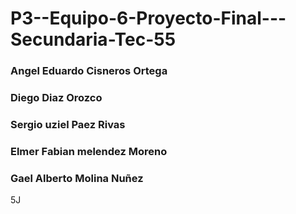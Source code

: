 # P3--Equipo-6-Proyecto-Final---Secundaria-Tec-55
### Angel Eduardo Cisneros Ortega

### Diego Diaz Orozco

### Sergio uziel Paez Rivas

### Elmer Fabian melendez Moreno

### Gael Alberto Molina Nuñez
5J
